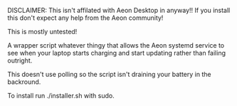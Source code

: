 DISCLAIMER: This isn't affilated with Aeon Desktop in anyway!! If you install this don't expect any help from the Aeon community!

This is mostly untested!

A wrapper script whatever thingy that allows the Aeon systemd service to see when your laptop starts charging and start updating rather than failing outright.

This doesn't use polling so the script isn't draining your battery in the backround.

To install run ./installer.sh with sudo.
